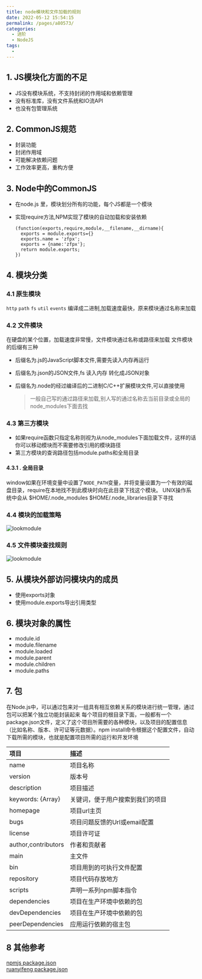 ```yaml
---
title: node模块和文件加载的规则
date: 2022-05-12 15:54:15
permalink: /pages/a80573/
categories:
  - 进阶
  - NodeJS
tags:
  - 
---
```



## 1. JS模块化方面的不足

- JS没有模块系统，不支持封闭的作用域和依赖管理
- 没有标准库，没有文件系统和IO流API
- 也没有包管理系统

<!-- more -->

## 2. CommonJS规范

- 封装功能
- 封闭作用域
- 可能解决依赖问题
- 工作效率更高，重构方便

## 3. Node中的CommonJS

- 在node.js 里，模块划分所有的功能，每个JS都是一个模块

- 实现require方法,NPM实现了模块的自动加载和安装依赖

  ```
  (function(exports,require,module,__filename,__dirname){
    exports = module.exports={}
    exports.name = 'zfpx';
    exports = {name:'zfpx'};
    return module.exports;
  })
  ```

## 4. 模块分类

### 4.1 原生模块

`http` `path` `fs` `util` `events` 编译成二进制,加载速度最快，原来模块通过名称来加载

### 4.2 文件模块

在硬盘的某个位置，加载速度非常慢，文件模块通过名称或路径来加载 文件模块的后缀有三种

- 后缀名为.js的JavaScript脚本文件,需要先读入内存再运行

- 后缀名为.json的JSON文件,fs 读入内存 转化成JSON对象

- 后缀名为.node的经过编译后的二进制C/C++扩展模块文件,可以直接使用

  > 一般自己写的通过路径来加载,别人写的通过名称去当前目录或全局的node_modules下面去找

### 4.3 第三方模块

- 如果require函数只指定名称则视为从node_modules下面加载文件，这样的话你可以移动模块而不需要修改引用的模块路径
- 第三方模块的查询路径包括module.paths和全局目录

#### 4.3.1 . 全局目录

window如果在环境变量中设置了`NODE_PATH`变量，并将变量设置为一个有效的磁盘目录，require在本地找不到此模块时向在此目录下找这个模块。 UNIX操作系统中会从 $HOME/.node_modules $HOME/.node_libraries目录下寻找

### 4.4 模块的加载策略

![lookmodule](http://img.zhufengpeixun.cn/lookmodule.png)

### 4.5 文件模块查找规则

![lookmodule](http://img.zhufengpeixun.cn/lookfile.png)

## 5. 从模块外部访问模块内的成员

- 使用exports对象
- 使用module.exports导出引用类型

## 6. 模块对象的属性

- module.id
- module.filename
- module.loaded
- module.parent
- module.children
- module.paths

## 7. 包

在Node.js中，可以通过包来对一组具有相互依赖关系的模块进行统一管理，通过包可以把某个独立功能封装起来 每个项目的根目录下面，一般都有一个package.json文件，定义了这个项目所需要的各种模块，以及项目的配置信息（比如名称、版本、许可证等元数据）。npm install命令根据这个配置文件，自动下载所需的模块，也就是配置项目所需的运行和开发环境

| 项目                | 描述                             |
| :------------------ | :------------------------------- |
| name                | 项目名称                         |
| version             | 版本号                           |
| description         | 项目描述                         |
| keywords: {Array}   | 关键词，便于用户搜索到我们的项目 |
| homepage            | 项目url主页                      |
| bugs                | 项目问题反馈的Url或email配置     |
| license             | 项目许可证                       |
| author,contributors | 作者和贡献者                     |
| main                | 主文件                           |
| bin                 | 项目用到的可执行文件配置         |
| repository          | 项目代码存放地方                 |
| scripts             | 声明一系列npm脚本指令            |
| dependencies        | 项目在生产环境中依赖的包         |
| devDependencies     | 项目在生产环境中依赖的包         |
| peerDependencies    | 应用运行依赖的宿主包             |

## 8 其他参考

[npmjs package.json](https://docs.npmjs.com/files/package.json)   
[ruanyifeng package.json](http://javascript.ruanyifeng.com/nodejs/packagejson.html)